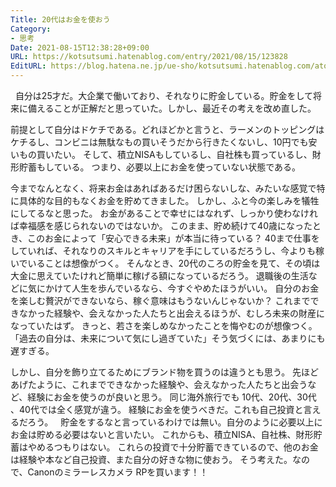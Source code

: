```yaml
---
Title: 20代はお金を使おう
Category:
- 思考
Date: 2021-08-15T12:38:28+09:00
URL: https://kotsutsumi.hatenablog.com/entry/2021/08/15/123828
EditURL: https://blog.hatena.ne.jp/ue-sho/kotsutsumi.hatenablog.com/atom/entry/26006613797518354
---
```


 
自分は25才だ。大企業で働いており、それなりに貯金している。貯金をして将来に備えることが正解だと思っていた。しかし、最近その考えを改め直した。

前提として自分はドケチである。どれほどかと言うと、ラーメンのトッピングはケチるし、コンビニは無駄なもの買いそうだから行きたくないし、10円でも安いもの買いたい。
そして、積立NISAもしているし、自社株も買っているし、財形貯蓄もしている。
つまり、必要以上にお金を使っていない状態である。

今までなんとなく、将来お金はあればあるだけ困らないしな、みたいな感覚で特に具体的な目的もなくお金を貯めてきました。
しかし、ふと今の楽しみを犠牲にしてるなと思った。
お金があることで幸せにはなれず、しっかり使わなければ幸福感を感じられないのではないか。
このまま、貯め続けて40歳になったとき、このお金によって「安心できる未来」が本当に待っている？
40まで仕事をしていれば、それなりのスキルとキャリアを手にしているだろうし、今よりも稼いでいることは想像がつく。
そんなとき、20代のころの貯金を見て、その頃は大金に思えていたけれど簡単に稼げる額になっているだろう。
退職後の生活などに気にかけて人生を歩んでいるなら、今すぐやめたほうがいい。
自分のお金を楽しむ贅沢ができないなら、稼ぐ意味はもうないんじゃないか？
これまでできなかった経験や、会えなかった人たちと出会えるほうが、むしろ未来の財産になっていたはず。
きっと、若さを楽しめなかったことを悔やむのが想像つく。
「過去の自分は、未来について気にし過ぎていた」そう気づくには、あまりにも遅すぎる。


しかし、自分を飾り立てるためにブランド物を買うのは違うとも思う。
先ほどあげたように、これまでできなかった経験や、会えなかった人たちと出会うなど、経験にお金を使うのが良いと思う。
同じ海外旅行でも 10代、20代、30代 、40代では全く感覚が違う。
経験にお金を使うべきだ。これも自己投資と言えるだろう。
 
貯金をするなと言っているわけでは無い。自分のように必要以上にお金は貯める必要はないと言いたい。
これからも、積立NISA、自社株、財形貯蓄はやめるつもりはない。
これらの投資で十分貯蓄できているので、他のお金は経験や本など自己投資、また自分の好きな物に使おう。
そう考えた。なので、Canonのミラーレスカメラ RPを買います！！
